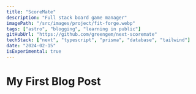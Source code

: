 ```yaml
---
title: "ScoreMate"
description: "Full stack board game manager"
imagePath: "/src/images/project/fit-forge.webp"
tags: ["astro", "blogging", "learning in public"]
gitHubUrl: "https://github.com/greengem/next-scoremate"
techStack: ["next", "typescript", "prisma", "database", "tailwind"]
date: "2024-02-15"
isExperimental: true
---
```


# My First Blog Post
